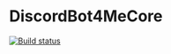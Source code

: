 # DiscordBot4MeCore
[![Build status](https://ci.appveyor.com/api/projects/status/j9ren5tjxlvm3cc4?svg=true)](https://ci.appveyor.com/project/SpaceBeeGaming/discordbot4mecore)
